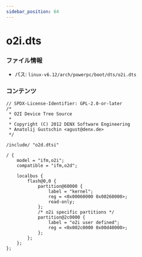 ```yaml
---
sidebar_position: 64
---
```

# o2i.dts

### ファイル情報

- パス: `linux-v6.12/arch/powerpc/boot/dts/o2i.dts`

### コンテンツ

```dts
// SPDX-License-Identifier: GPL-2.0-or-later
/*
 * O2I Device Tree Source
 *
 * Copyright (C) 2012 DENX Software Engineering
 * Anatolij Gustschin <agust@denx.de>
 */

/include/ "o2d.dtsi"

/ {
	model = "ifm,o2i";
	compatible = "ifm,o2d";

	localbus {
		flash@0,0 {
			partition@60000 {
				label = "kernel";
				reg = <0x00060000 0x00260000>;
				read-only;
			};
			/* o2i specific partitions */
			partition@2c0000 {
				label = "o2i user defined";
				reg = <0x002c0000 0x00d40000>;
			};
		};
	};
};

```
